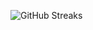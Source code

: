 ![GitHub Streaks](https://github-streaks-mqc9.onrender.com/streak/happilli/image?theme=midnight&cache_bust=1743022481)

